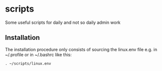 # scripts
Some useful scripts for daily and not so daily admin work

## Installation

The installation procedure only consists of sourcing the linux.env file e.g.
in ~/.profile or in ~/.bashrc like this:

    . ~/scripts/linux.env

